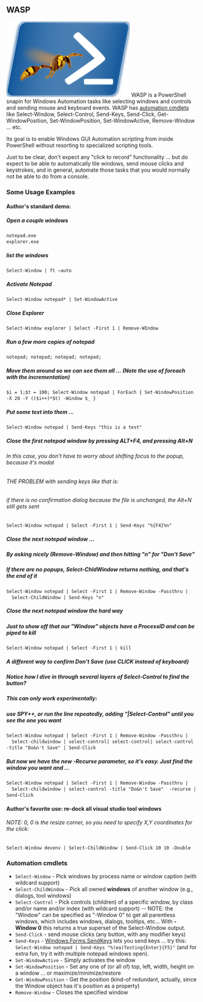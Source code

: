 ## WASP
![](Home_WASP.png) WASP is a PowerShell snapin for Windows Automation tasks like selecting windows and controls and sending mouse and keyboard events. WASP has [automation cmdlets](#automation-cmdlets) like Select-Window, Select-Control, Send-Keys, Send-Click, Get-WindowPosition, Set-WindowPosition, Set-WindowActive, Remove-Window ... etc.

Its goal is to enable Windows GUI Automation scripting from inside PowerShell without resorting to specialized scripting tools. 

Just to be clear, don't expect any "click to record" functionality ... but do expect to be able to automatically tile windows, send mouse clicks and keystrokes, and in general, automate those tasks that you would normally not be able to do from a console.

### Some Usage Examples
#### Author's standard demo:

##### Open a couple windows
    notepad.exe
    explorer.exe
##### list the windows
    Select-Window | ft –auto
##### Activate Notepad
    Select-Window notepad* | Set-WindowActive
##### Close Explorer
    Select-Window explorer | Select -First 1 | Remove-WIndow
##### Run a few more copies of notepad
    notepad; notepad; notepad; notepad;
##### Move them around so we can see them all ... (Note the use of foreach with the incrementation)
    $i = 1;$t = 100; Select-Window notepad | ForEach { Set-WindowPosition -X 20 -Y (($i++)*$t) -Window $_ }
##### Put some text into them ...
    Select-Window notepad | Send-Keys "this is a test"
##### Close the first notepad window by pressing ALT+F4, and pressing Alt+N
###### In this case, you don't have to worry about shifting focus to the popup, because it's modal
###### THE PROBLEM with sending keys like that is:
######    if there is no confirmation dialog because the file is unchanged, the Alt+N still gets sent
    Select-Window notepad | Select -First 1 | Send-Keys "%{F4}%n"
##### Close the next notepad window ... 
##### By asking nicely (Remove-Window) and then hitting "n" for "Don't Save"
##### If there are no popups, Select-ChldWindow returns nothing, and that's the end of it
    Select-Window notepad | Select -First 1 | Remove-Window -Passthru | 
      Select-ChildWindow | Send-Keys "n"
##### Close the next notepad window the hard way 
##### Just to show off that our "Window" objects have a ProcessID and can be piped to kill
    Select-Window notepad | Select -First 1 | kill
##### A different way to confirm Don't Save (use CLICK instead of keyboard)
##### Notice how I dive in through several layers of Select-Control to find the button?
##### This can only work experimentally: 
##### use SPY++, or run the line repeatedly, adding "|Select-Control" until you see the one you want
    Select-Window notepad | Select -First 1 | Remove-Window -Passthru | 
      Select-childwindow | select-control| select-control| select-control -title "Do&n't Save" | Send-Click
##### But now we have the new -Recurse parameter, so it's easy.  Just find the window you want and ...
    Select-Window notepad | Select -First 1 | Remove-Window -Passthru | 
      Select-childwindow | select-control -title "Do&n't Save"  -recurse | Send-Click


#### Author's favorite use: re-dock all visual studio tool windows

###### NOTE: 0, 0 is the resize corner, so you need to specify X,Y coordinates for the click:
    Select-Window devenv | Select-ChildWindow | Send-Click 10 10 -Double 


### Automation cmdlets
* `Select-Window` - Pick windows by process name or window caption (with wildcard support)
* `Select-ChildWindow` - Pick all owned **windows** of another window (e.g., dialogs, tool windows)
* `Select-Control` - Pick controls (children) of a specific window, by class and/or name and/or index (with wildcard support) -- NOTE: the "Window" can be specified as "-Window 0" to get all parentless windows, which includes windows, dialogs, tooltips, etc... With **-Window 0** this returns a true superset of the Select-Window output.
* `Send-Click` - send mouse clicks (any button, with any modifier keys)
* `Send-Keys` - [Windows.Forms.SendKeys](http://msdn2.microsoft.com/en-us/library/system.windows.forms.sendkeys) lets you send keys ... try this: `Select-Window notepad | Send-Keys "%(ea)Testing{Enter}{F5}"` (and for extra fun, try it with multiple notepad windows open).
* `Set-WindowActive` - Simply activates the window
* `Set-WindowPosition` - Set any one of (or all of) top, left, width, height on a window ... or maximize/minimize/restore
* `Get-WindowPosition` - Get the position (kind-of redundant, actually, since the Window object has it's position as a property)
* `Remove-Window` - Closes the specified window
